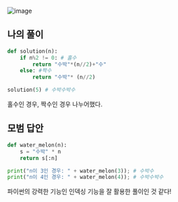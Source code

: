![image](https://user-images.githubusercontent.com/38921656/67686062-7785fd00-f9d9-11e9-80a1-95873b9a6d14.png)

## 나의 풀이

```python
def solution(n):
    if n%2 != 0: # 홀수
        return "수박"*(n//2)+"수"
    else: #짝수
        return "수박"* (n//2)

solution(5) # 수박수박수
```

홀수인 경우, 짝수인 경우 나누어했다.

## 모범 답안

```python
def water_melon(n):
    s = "수박" * n
    return s[:n]

print("n이 3인 경우: " + water_melon(3)); # 수박수
print("n이 4인 경우: " + water_melon(4)); # 수박수박수
```

파이썬의 강력한 기능인 인덱싱 기능을 잘 활용한 풀이인 것 같다!
